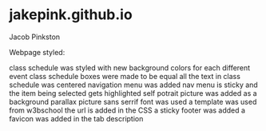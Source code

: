 # jakepink.github.io

Jacob Pinkston

Webpage styled:

class schedule was styled with new background colors for each different event
class schedule boxes were made to be equal
all the text in class schedule was centered
navigation menu was added
nav menu is sticky and the item being selected gets highlighted
self potrait picture was added as a background parallax picture
sans serrif font was used
a template was used from w3bschool the url is added in the CSS
a sticky footer was added
a favicon was added in the tab description